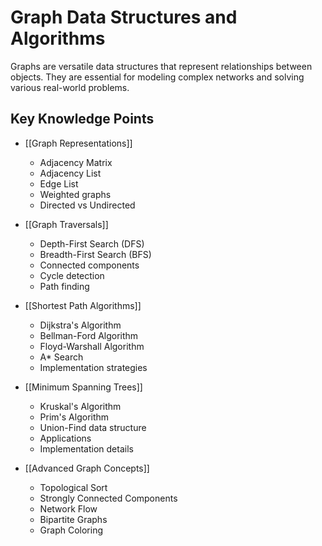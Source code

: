 # Graph Data Structures and Algorithms

Graphs are versatile data structures that represent relationships between objects. They are essential for modeling complex networks and solving various real-world problems.

## Key Knowledge Points

- [[Graph Representations]]
  - Adjacency Matrix
  - Adjacency List
  - Edge List
  - Weighted graphs
  - Directed vs Undirected

- [[Graph Traversals]]
  - Depth-First Search (DFS)
  - Breadth-First Search (BFS)
  - Connected components
  - Cycle detection
  - Path finding

- [[Shortest Path Algorithms]]
  - Dijkstra's Algorithm
  - Bellman-Ford Algorithm
  - Floyd-Warshall Algorithm
  - A* Search
  - Implementation strategies

- [[Minimum Spanning Trees]]
  - Kruskal's Algorithm
  - Prim's Algorithm
  - Union-Find data structure
  - Applications
  - Implementation details

- [[Advanced Graph Concepts]]
  - Topological Sort
  - Strongly Connected Components
  - Network Flow
  - Bipartite Graphs
  - Graph Coloring
